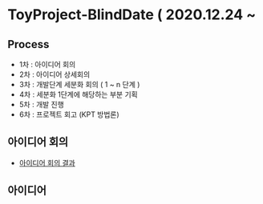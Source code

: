 # ToyProject-BlindDate ( 2020.12.24 ~

## Process
* 1차 : 아이디어 회의
* 2차 : 아이디어 상세회의
* 3차 : 개발단계 세분화 회의 ( 1 ~ n 단계 )
* 4차 : 세분화 1단계에 해당하는 부분 기획
* 5차 : 개발 진행
* 6차 : 프로젝트 회고 (KPT 방법론)

## 아이디어 회의
* [아이디어 회의 결과](https://github.com/DevHyeon0312/ToyProject-BlindDate/blob/main/1st_idea_conference.md)

## 아이디어 
